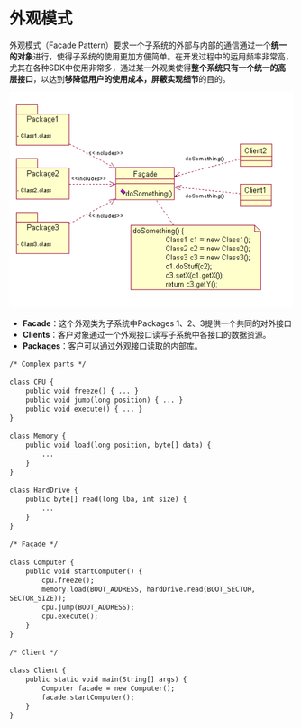 # 外观模式

&#x20;       外观模式（Facade Pattern）要求一个子系统的外部与内部的通信通过一个**统一的对象**进行，使得子系统的使用更加方便简单。在开发过程中的运用频率非常高，尤其在各种SDK中使用非常多，通过某一外观类使得**整个系统只有一个统一的高层接口**，以达到**够降低用户的使用成本，屏蔽实现细节**的目的。

![](<../../../.gitbook/assets/image (444).png>)

* **Facade**：这个外观类为子系统中Packages 1、2、3提供一个共同的对外接口
* **Clients**：客户对象通过一个外观接口读写子系统中各接口的数据资源。
* **Packages**：客户可以通过外观接口读取的内部库。

```
/* Complex parts */

class CPU {
	public void freeze() { ... }
	public void jump(long position) { ... }
	public void execute() { ... }
}

class Memory {
	public void load(long position, byte[] data) {
		...
	}
}

class HardDrive {
	public byte[] read(long lba, int size) {
		...
	}
}

/* Façade */

class Computer {
	public void startComputer() {
		cpu.freeze();
		memory.load(BOOT_ADDRESS, hardDrive.read(BOOT_SECTOR, SECTOR_SIZE));
		cpu.jump(BOOT_ADDRESS);
		cpu.execute();
	}
}

/* Client */

class Client {
	public static void main(String[] args) {
		Computer facade = new Computer();
		facade.startComputer();
	}
}
```
